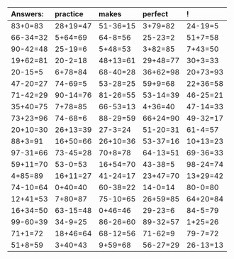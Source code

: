 | Answers: | practice | makes | perfect | ! |
| :--- | :--- | :--- | :--- | :--- |
| 83+0=83 | 28+19=47 | 51-36=15 | 3+79=82 | 24-19=5 | 
| 66-34=32 | 5+64=69 | 64-8=56 | 25-23=2 | 51+7=58 | 
| 90-42=48 | 25-19=6 | 5+48=53 | 3+82=85 | 7+43=50 | 
| 19+62=81 | 20-2=18 | 48+13=61 | 29+48=77 | 30+3=33 | 
| 20-15=5 | 6+78=84 | 68-40=28 | 36+62=98 | 20+73=93 | 
| 47-20=27 | 74-69=5 | 53-28=25 | 59+9=68 | 22+36=58 | 
| 71-42=29 | 90-14=76 | 81-26=55 | 53-14=39 | 46-25=21 | 
| 35+40=75 | 7+78=85 | 66-53=13 | 4+36=40 | 47-14=33 | 
| 73+23=96 | 74-68=6 | 88-29=59 | 66+24=90 | 49-32=17 | 
| 20+10=30 | 26+13=39 | 27-3=24 | 51-20=31 | 61-4=57 | 
| 88+3=91 | 16+50=66 | 26+10=36 | 53-37=16 | 10+13=23 | 
| 97-31=66 | 73-45=28 | 70+8=78 | 64-13=51 | 69-36=33 | 
| 59+11=70 | 53-0=53 | 16+54=70 | 43-38=5 | 98-24=74 | 
| 4+85=89 | 16+11=27 | 41-24=17 | 23+47=70 | 13+29=42 | 
| 74-10=64 | 0+40=40 | 60-38=22 | 14-0=14 | 80-0=80 | 
| 12+41=53 | 7+80=87 | 75-10=65 | 26+59=85 | 64+20=84 | 
| 16+34=50 | 63-15=48 | 0+46=46 | 29-23=6 | 84-5=79 | 
| 99-60=39 | 34-9=25 | 86-26=60 | 89-32=57 | 1+25=26 | 
| 71+1=72 | 18+46=64 | 68-12=56 | 71-62=9 | 79-7=72 | 
| 51+8=59 | 3+40=43 | 9+59=68 | 56-27=29 | 26-13=13 | 
